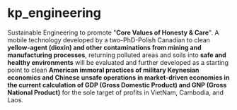 # kp_engineering

Sustainable Engineering to promote "<b>Core Values of Honesty &amp; Care</b>". A mobile technology developed by a two-PhD-Polish Canadian to clean <b>yellow-agent (dioxin) and other contaminations from mining and manufacturing processes</b>, returning polluted areas and soils into <b>safe and healthy environments</b> will be evaluated and further developed as a starting point to clean <b>American immoral practices of military Keynesian economics and Chinese unsafe operations in market-driven economies in the current calculation of GDP (Gross Domestic Product) and GNP (Gross National Product)</b> for the sole target of profits  in VietNam, Cambodia, and Laos. 
